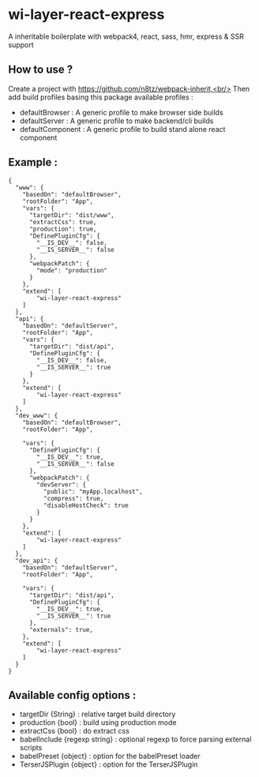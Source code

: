 # wi-layer-react-express

A inheritable boilerplate with webpack4, react, sass, hmr, express & SSR support

## How to use ?

Create a project with https://github.com/n8tz/webpack-inherit,<br/>
Then add build profiles basing this package available profiles :

- defaultBrowser   : A generic profile to make browser side builds
- defaultServer    : A generic profile to make backend/cli builds 
- defaultComponent : A generic profile to build stand alone react component

## Example :

```
{
  "www": {
    "basedOn": "defaultBrowser",
    "rootFolder": "App",
    "vars": {
      "targetDir": "dist/www",
      "extractCss": true,
      "production": true,
      "DefinePluginCfg": {
        "__IS_DEV__": false,
        "__IS_SERVER__": false
      },
      "webpackPatch": {
        "mode": "production"
      }
    },
    "extend": [
        "wi-layer-react-express"
    ]
  },
  "api": {
    "basedOn": "defaultServer",
    "rootFolder": "App",
    "vars": {
      "targetDir": "dist/api",
      "DefinePluginCfg": {
        "__IS_DEV__": false,
        "__IS_SERVER__": true
      }
    },
    "extend": [
        "wi-layer-react-express"
    ]
  },
  "dev_www": {
    "basedOn": "defaultBrowser",
    "rootFolder": "App",
    
    "vars": {
      "DefinePluginCfg": {
        "__IS_DEV__": true,
        "__IS_SERVER__": false
      },
      "webpackPatch": {
        "devServer": {
          "public": "myApp.localhost",
          "compress": true,
          "disableHostCheck": true
        }
      }
    },
    "extend": [
        "wi-layer-react-express"
    ]
  },
  "dev_api": {
    "basedOn": "defaultServer",
    "rootFolder": "App",
    
    "vars": {
      "targetDir": "dist/api",
      "DefinePluginCfg": {
        "__IS_DEV__": true,
        "__IS_SERVER__": true
      },      
      "externals": true,
    },
    "extend": [
        "wi-layer-react-express"
    ]
  }
}
```


## Available config options :

- targetDir {String}            : relative target build directory
- production {bool}             : build using production mode
- extractCss {bool}             : do extract css
- babelInclude {regexp string}  : optional regexp to force parsing external scripts
- babelPreset {object}          : option for the babelPreset loader
- TerserJSPlugin {object}       : option for the TerserJSPlugin


